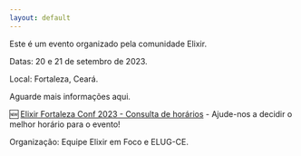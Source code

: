 ```yaml
---
layout: default
---
```


Este é um evento organizado pela comunidade Elixir.

Datas: 20 e 21 de setembro de 2023.

Local: Fortaleza, Ceará.

Aguarde mais informações aqui.

🆕 [Elixir Fortaleza Conf 2023 - Consulta de horários](https://bit.ly/3CXmTgp) - Ajude-nos a decidir o melhor horário para o evento!

Organização: Equipe Elixir em Foco e ELUG-CE.
